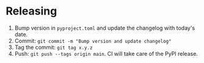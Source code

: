 # Releasing

1. Bump version in `pyproject.toml` and update the changelog
   with today's date.
2. Commit: `git commit -m "Bump version and update changelog"`
3. Tag the commit: `git tag x.y.z`
4. Push: `git push --tags origin main`. CI will take care of the
   PyPI release.
